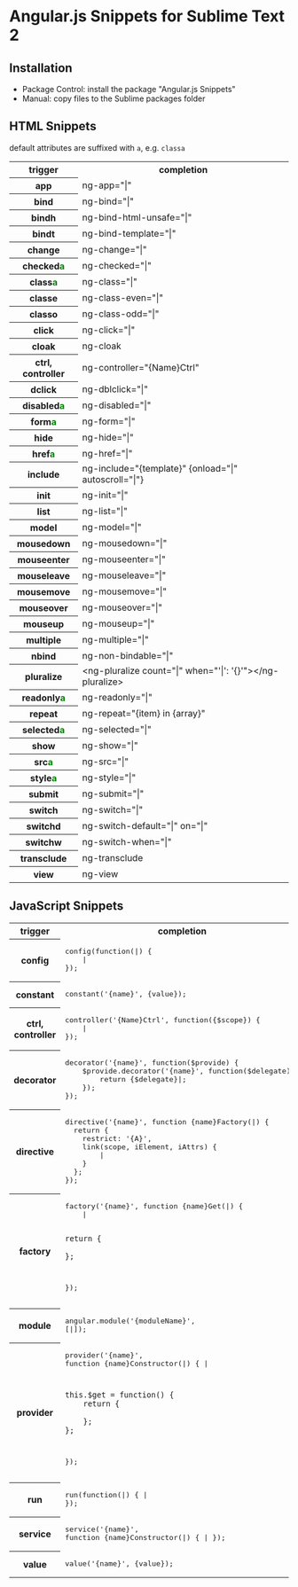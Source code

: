 # Angular.js Snippets for Sublime Text 2

## Installation

- Package Control: install the package "Angular.js Snippets"
- Manual: copy files to the Sublime packages folder

## HTML Snippets

default attributes are suffixed with `a`, e.g. `classa`

<table>
	<tr><th>trigger</th><th>completion</th></tr>
	<tr><th>app</th><td>ng-app="|"</td></tr>
	<tr><th>bind</th><td>ng-bind="|"</td></tr>
	<tr><th>bindh</th><td>ng-bind-html-unsafe="|"</td></tr>
	<tr><th>bindt</th><td>ng-bind-template="|"</td></tr>
	<tr><th>change</th><td>ng-change="|"</td></tr>
	<tr><th>checked<span style="color: green">a</span></th><td>ng-checked="|"</td></tr>
	<tr><th>class<span style="color: green">a</span></th><td>ng-class="|"</td></tr>
	<tr><th>classe</th><td>ng-class-even="|"</td></tr>
	<tr><th>classo</th><td>ng-class-odd="|"</td></tr>
	<tr><th>click</th><td>ng-click="|"</td></tr>
	<tr><th>cloak</th><td>ng-cloak</td></tr>
	<tr><th>ctrl, controller</th><td>ng-controller="{Name}Ctrl"</td></tr>
	<tr><th>dclick</th><td>ng-dblclick="|"</td></tr>
	<tr><th>disabled<span style="color: green">a</span></th><td>ng-disabled="|"</td></tr>
	<tr><th>form<span style="color: green">a</span></th><td>ng-form="|"</td></tr>
	<tr><th>hide</th><td>ng-hide="|"</td></tr>
	<tr><th>href<span style="color: green">a</span></th><td>ng-href="|"</td></tr>
	<tr><th>include</th><td>ng-include="{template}" {onload="|" autoscroll="|"}</td></tr>
	<tr><th>init</th><td>ng-init="|"</td></tr>
	<tr><th>list</th><td>ng-list="|"</td></tr>
	<tr><th>model</th><td>ng-model="|"</td></tr>
	<tr><th>mousedown</th><td>ng-mousedown="|"</td></tr>
	<tr><th>mouseenter</th><td>ng-mouseenter="|"</td></tr>
	<tr><th>mouseleave</th><td>ng-mouseleave="|"</td></tr>
	<tr><th>mousemove</th><td>ng-mousemove="|"</td></tr>
	<tr><th>mouseover</th><td>ng-mouseover="|"</td></tr>
	<tr><th>mouseup</th><td>ng-mouseup="|"</td></tr>
	<tr><th>multiple</th><td>ng-multiple="|"</td></tr>
	<tr><th>nbind</th><td>ng-non-bindable="|"</td></tr>
	<tr><th>pluralize</th><td>&lt;ng-pluralize count="|" when="'|': '{}'"&gt;&lt;/ng-pluralize&gt;</td></tr>
	<tr><th>readonly<span style="color: green">a</span></th><td>ng-readonly="|"</td></tr>
	<tr><th>repeat</th><td>ng-repeat="{item} in {array}"</td></tr>
	<tr><th>selected<span style="color: green">a</span></th><td>ng-selected="|"</td></tr>
	<tr><th>show</th><td>ng-show="|"</td></tr>
	<tr><th>src<span style="color: green">a</span></th><td>ng-src="|"</td></tr>
	<tr><th>style<span style="color: green">a</span></th><td>ng-style="|"</td></tr>
	<tr><th>submit</th><td>ng-submit="|"</td></tr>
	<tr><th>switch</th><td>ng-switch="|"</td></tr>
	<tr><th>switchd</th><td>ng-switch-default="|" on="|"</td></tr>
	<tr><th>switchw</th><td>ng-switch-when="|"</td></tr>
	<tr><th>transclude</th><td>ng-transclude</td></tr>
	<tr><th>view</th><td>ng-view</td></tr>
</table>

## JavaScript Snippets

<table>
	<tr><th>trigger</th><th>completion</th></tr>
	<tr><th>config</th><td><pre>config(function(|) {
	|
});</pre></td></tr>
	<tr><th>constant</th><td><pre>constant('{name}', {value});</pre></td></tr>
	<tr><th>ctrl, controller</th><td><pre>controller('{Name}Ctrl', function({$scope}) {
	|
});</pre></td></tr>
	<tr><th>decorator</th><td><pre>decorator('{name}', function($provide) {
	$provide.decorator('{name}', function($delegate) {
		return {$delegate}|;
	});
});</pre></td></tr>
	<tr><th>directive</th><td><pre>directive('{name}', function {name}Factory(|) {
  return {
	restrict: '{A}',
	link(scope, iElement, iAttrs) {
		|
	}
  };
});</pre></td></tr>
	<tr><th>factory</th><td><pre>factory('{name}', function {name}Get(|) {
	|

	return {

	};
});</pre></td></tr>
	<tr><th>module</th><td><pre>angular.module('{moduleName}', [|]);</pre></td></tr>
	<tr><th>provider</th><td><pre>provider('{name}', function {name}Constructor(|) {
	|

	this.$get = function() {
		return {

		};
	};
});</pre></td></tr>
	<tr><th>run</th><td><pre>run(function(|) {
	|
});</pre></td></tr>
	<tr><th>service</th><td><pre>service('{name}', function {name}Constructor(|) {
	|
});</pre></td></tr>
	<tr><th>value</th><td><pre>value('{name}', {value});</pre></td></tr>
</table>
